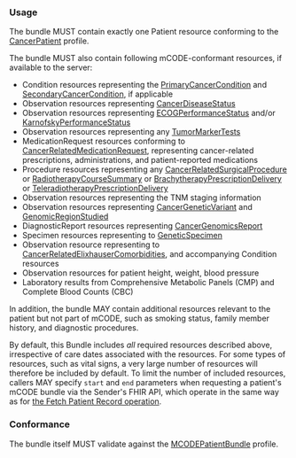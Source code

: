 ### Usage

The bundle MUST contain exactly one Patient resource conforming to the [CancerPatient](StructureDefinition-mcode-cancer-patient.html) profile.

The bundle MUST also contain following mCODE-conformant resources, if available to the server:

* Condition resources representing the [PrimaryCancerCondition](StructureDefinition-mcode-primary-cancer-condition.html) and [SecondaryCancerCondition](StructureDefinition-mcode-secondary-cancer-condition.html), if applicable
* Observation resources representing [CancerDiseaseStatus](StructureDefinition-mcode-cancer-disease-status.html)
* Observation resources representing [ECOGPerformanceStatus](StructureDefinition-mcode-ecog-performance-status.html) and/or [KarnofskyPerformanceStatus](StructureDefinition-mcode-karnofsky-performance-status.html)
* Observation resources representing any [TumorMarkerTests](StructureDefinition-mcode-tumor-marker-test.html)
* MedicationRequest resources conforming to [CancerRelatedMedicationRequest](StructureDefinition-mcode-cancer-related-medication-request.html), representing cancer-related prescriptions, administrations, and patient-reported medications
* Procedure resources representing any [CancerRelatedSurgicalProcedure](StructureDefinition-mcode-cancer-related-surgical-procedure.html) or [RadiotherapyCourseSummary](StructureDefinition-radiotherapy-course-summary.html) or [BrachytherapyPrescriptionDelivery](StructureDefinition-brachytherapy-prescription-delivery.html) or [TeleradiotherapyPrescriptionDelivery](StructureDefinition-teleradiotherapy-prescription-delivery.html)
* Observation resources representing the TNM staging information
* Observation resources representing [CancerGeneticVariant](StructureDefinition-mcode-cancer-genetic-variant.html) and [GenomicRegionStudied](StructureDefinition-mcode-genomic-region-studied.html)
* DiagnosticReport resources representing [CancerGenomicsReport](StructureDefinition-mcode-cancer-genomics-report.html)
* Specimen resources representing to [GeneticSpecimen](StructureDefinition-mcode-genetic-specimen.html)
* Observation resource representing to [CancerRelatedElixhauserComorbidities](StructureDefinition-mcode-cancer-related-elixhauser-comorbidities.html), and accompanying Condition resources
* Observation resources for patient height, weight, blood pressure
* Laboratory results from Comprehensive Metabolic Panels (CMP) and Complete Blood Counts (CBC)

In addition, the bundle MAY contain additional resources relevant to the patient but not part of mCODE, such as smoking status, family member history, and diagnostic procedures.

By default, this Bundle includes _all_ required resources described above, irrespective of care dates associated with the resources. For some types of resources, such as vital signs, a very large number of resources will therefore be included by default. To limit the number of included resources, callers MAY specify `start` and `end` parameters when requesting a patient's mCODE bundle via the Sender's FHIR API, which operate in the same way as for [the Fetch Patient Record operation](https://www.hl7.org/fhir/operation-patient-everything.html).

### Conformance

The bundle itself MUST validate against the [MCODEPatientBundle](StructureDefinition-mcode-patient-bundle.html) profile.
